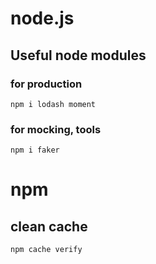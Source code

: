 
# node.js

## Useful node modules

### for production
```
npm i lodash moment
```


### for mocking, tools
```
npm i faker
```


# npm
## clean cache
```
npm cache verify
```

